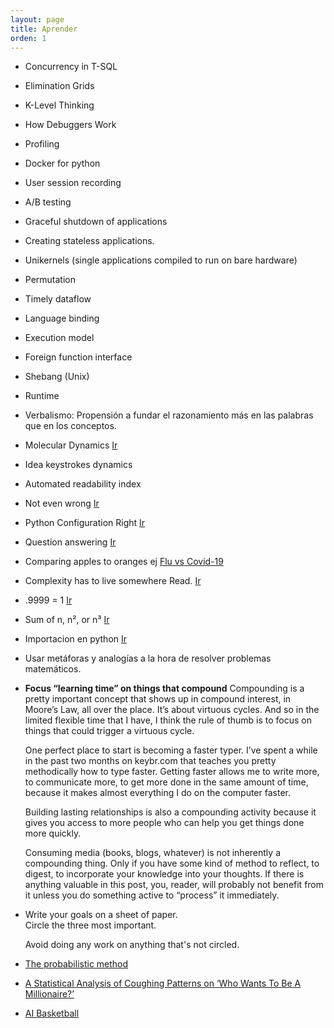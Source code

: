 ```yaml
---
layout: page
title: Aprender
orden: 1
---
```


- Concurrency in T-SQL
- Elimination Grids
- K-Level Thinking
- How Debuggers Work
- Profiling
- Docker for python
- User session recording
- A/B testing
- Graceful shutdown of applications
- Creating stateless applications.
- Unikernels (single applications compiled to run on bare hardware)
- Permutation
- Timely dataflow
- Language binding
- Execution model
- Foreign function interface
- Shebang (Unix)
- Runtime
- Verbalismo: Propensión a fundar el razonamiento más en las palabras que en los conceptos.
- Molecular Dynamics [Ir](https://en.wikipedia.org/wiki/Molecular_dynamics)
- Idea keystrokes dynamics
- Automated readability index
- Not even wrong [Ir](https://en.wikipedia.org/wiki/Not_even_wrong)
- Python Configuration Right [Ir](https://whalesalad.com/blog/doing-python-configuration-right)
- Question answering [Ir](https://en.wikipedia.org/wiki/Question_answering)
- Comparing apples to oranges ej [Flu vs Covid-19](https://blogs.scientificamerican.com/observationscomparing-covid-19-deaths-to-flu-deaths-is-like-comparing-apples-to-oranges/)
- Complexity has to live somewhere Read. [Ir](https://ferd.ca/complexity-has-to-live-somewhere.html)
- .9999 = 1 [Ir](https://en.wikipedia.org/wiki/0.999...)
- Sum of n, n², or n³ [Ir](https://brilliant.org/wiki/sum-of-n-n2-or-n3/)
- Importacion en python [Ir](http://python-notes.curiousefficiency.org/en/latest/python_concepts/import_traps.html)
- Usar metáforas y analogías a la hora de resolver problemas matemáticos.
- **Focus “learning time” on things that compound**    Compounding is a pretty important concept that shows up in compound interest, in Moore’s Law, all over the place. It’s about virtuous cycles. And so in the limited flexible time that I have, I think the rule of thumb is to focus on things that could trigger a virtuous cycle.

    One perfect place to start is becoming a faster typer. I’ve spent a while in the past two months on keybr.com that teaches you pretty methodically how to type faster. Getting faster allows me to write more, to communicate more, to get more done in the same amount of time, because it makes almost everything I do on the computer faster.

    Building lasting relationships is also a compounding activity because it gives you access to more people who can help you get things done more quickly.

    Consuming media (books, blogs, whatever) is not inherently a compounding thing. Only if you have some kind of method to reflect, to digest, to incorporate your knowledge into your thoughts. If there is anything valuable in this post, you, reader, will probably not benefit from it unless you do something active to “process” it immediately.
- Write your goals on a sheet of paper.     
    Circle the three most important. 
    
    Avoid doing any work on anything that's not circled.
- [The probabilistic method](https://en.wikipedia.org/wiki/Probabilistic_method)
- [A Statistical Analysis of Coughing Patterns on ‘Who Wants To Be A Millionaire?’](https://medium.com/@liam.philip.shawa-statistical-analysis-of-coughing-patterns-on-who-wants-to-be-a-millionaire-187be5cc6af1)
- [AI Basketball](https://ai-basketball-analysis.herokuapp.com/)